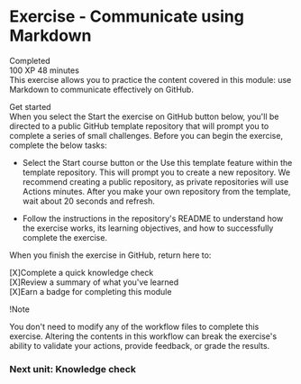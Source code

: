 # Exercise - Communicate using Markdown
Completed  
100 XP 
48 minutes  
This exercise allows you to practice the content covered in this module: use Markdown to communicate effectively on GitHub.  

Get started  
When you select the Start the exercise on GitHub button below, you'll be directed to a public GitHub template repository that will prompt you to complete a series of small challenges. Before you can begin the exercise, complete the below tasks:  

- Select the Start course button or the Use this template feature within the template repository. This will prompt you to create a new repository. We recommend creating a public repository, as private repositories will use Actions minutes. After you make your own repository from the template, wait about 20 seconds and refresh.

- Follow the instructions in the repository's README to understand how the exercise works, its learning objectives, and how to successfully complete the exercise.

When you finish the exercise in GitHub, return here to:  

[X]Complete a quick knowledge check  
[X]Review a summary of what you've learned  
[X]Earn a badge for completing this module  
 
 !Note

You don't need to modify any of the workflow files to complete this exercise. Altering the contents in this workflow can break the exercise's ability to validate your actions, provide feedback, or grade the results.  


### Next unit: Knowledge check
